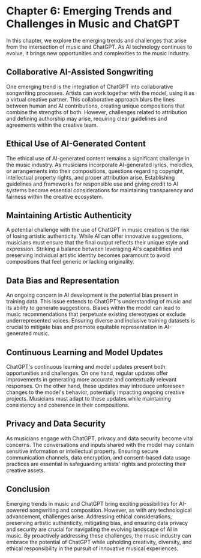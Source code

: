 Chapter 6: Emerging Trends and Challenges in Music and ChatGPT
==============================================================

In this chapter, we explore the emerging trends and challenges that arise from the intersection of music and ChatGPT. As AI technology continues to evolve, it brings new opportunities and complexities to the music industry.

Collaborative AI-Assisted Songwriting
-------------------------------------

One emerging trend is the integration of ChatGPT into collaborative songwriting processes. Artists can work together with the model, using it as a virtual creative partner. This collaborative approach blurs the lines between human and AI contributions, creating unique compositions that combine the strengths of both. However, challenges related to attribution and defining authorship may arise, requiring clear guidelines and agreements within the creative team.

Ethical Use of AI-Generated Content
-----------------------------------

The ethical use of AI-generated content remains a significant challenge in the music industry. As musicians incorporate AI-generated lyrics, melodies, or arrangements into their compositions, questions regarding copyright, intellectual property rights, and proper attribution arise. Establishing guidelines and frameworks for responsible use and giving credit to AI systems become essential considerations for maintaining transparency and fairness within the creative ecosystem.

Maintaining Artistic Authenticity
---------------------------------

A potential challenge with the use of ChatGPT in music creation is the risk of losing artistic authenticity. While AI can offer innovative suggestions, musicians must ensure that the final output reflects their unique style and expression. Striking a balance between leveraging AI's capabilities and preserving individual artistic identity becomes paramount to avoid compositions that feel generic or lacking originality.

Data Bias and Representation
----------------------------

An ongoing concern in AI development is the potential bias present in training data. This issue extends to ChatGPT's understanding of music and its ability to generate suggestions. Biases within the model can lead to music recommendations that perpetuate existing stereotypes or exclude underrepresented voices. Ensuring diverse and inclusive training datasets is crucial to mitigate bias and promote equitable representation in AI-generated music.

Continuous Learning and Model Updates
-------------------------------------

ChatGPT's continuous learning and model updates present both opportunities and challenges. On one hand, regular updates offer improvements in generating more accurate and contextually relevant responses. On the other hand, these updates may introduce unforeseen changes to the model's behavior, potentially impacting ongoing creative projects. Musicians must adapt to these updates while maintaining consistency and coherence in their compositions.

Privacy and Data Security
-------------------------

As musicians engage with ChatGPT, privacy and data security become vital concerns. The conversations and inputs shared with the model may contain sensitive information or intellectual property. Ensuring secure communication channels, data encryption, and consent-based data usage practices are essential in safeguarding artists' rights and protecting their creative assets.

Conclusion
----------

Emerging trends in music and ChatGPT bring exciting possibilities for AI-powered songwriting and composition. However, as with any technological advancement, challenges arise. Addressing ethical considerations, preserving artistic authenticity, mitigating bias, and ensuring data privacy and security are crucial for navigating the evolving landscape of AI in music. By proactively addressing these challenges, the music industry can embrace the potential of ChatGPT while upholding creativity, diversity, and ethical responsibility in the pursuit of innovative musical experiences.
